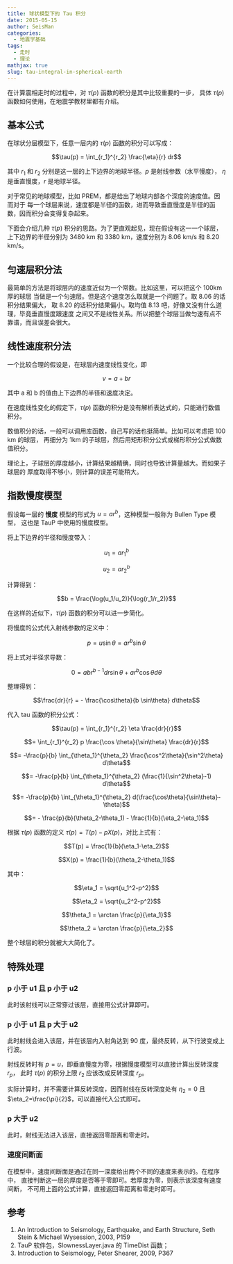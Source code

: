 ```yaml
---
title: 球状模型下的 Tau 积分
date: 2015-05-15
author: SeisMan
categories:
  - 地震学基础
tags:
  - 走时
  - 理论
mathjax: true
slug: tau-integral-in-spherical-earth
---
```


在计算震相走时的过程中，对 $\tau(p)$ 函数的积分是其中比较重要的一步，
具体 $\tau(p)$ 函数如何使用，在地震学教材里都有介绍。

<!--more-->

## 基本公式

在球状分层模型下，任意一层内的 $\tau(p)$ 函数的积分可以写成：

$$\tau(p) = \int_{r_1}^{r_2} \frac{\eta}{r} dr$$

其中 $r_1$ 和 $r_2$ 分别是这一层的上下边界的地球半径。$p$ 是射线参数（水平慢度），
$\eta$ 是垂直慢度，$r$ 是地球半径。

对于常见的地球模型，比如 PREM，都是给出了地球内部各个深度的速度值。因而对于
每一个球层来说，速度都是半径的函数，进而导致垂直慢度是半径的函数，因而积分会变得复杂起来。

下面会介绍几种 $\tau(p)$ 积分的思路。为了更直观起见，现在假设有这一一个球层，
上下边界的半径分别为 3480 km 和 3380 km，速度分别为 8.06 km/s 和 8.20 km/s。

## 匀速层积分法

最简单的方法是将球层内的速度近似为一个常数。比如这里，可以把这个 100km 厚的球层
当做是一个匀速层。但是这个速度怎么取就是一个问题了。取 8.06 的话积分结果偏大，
取 8.20 的话积分结果偏小。取均值 8.13 吧，好像又没有什么道理，毕竟垂直慢度跟速度
之间又不是线性关系。所以把整个球层当做匀速有点不靠谱，而且误差会很大。

## 线性速度积分法

一个比较合理的假设是，在球层内速度线性变化，即

$$v = a + b r$$

其中 a 和 b 的值由上下边界的半径和速度决定。

在速度线性变化的假定下，$\tau(p)$ 函数的积分是没有解析表达式的，只能进行数值积分。

数值积分的话，一般可以调用库函数，自己写的话也挺简单。比如可以考虑把 100 km 的球层，
再细分为 1km 的子球层，然后用矩形积分公式或梯形积分公式做数值积分。

理论上，子球层的厚度越小，计算结果越精确，同时也导致计算量越大。而如果子球层的
厚度取得不够小，则计算的误差可能稍大。

## 指数慢度模型

假设每一层的 **慢度** 模型的形式为 $u=a r^b$，这种模型一般称为 Bullen Type 模型，
这也是 TauP 中使用的慢度模型。

将上下边界的半径和慢度带入：

$$u_1 = a r_1^b$$

$$u_2 = a r_2^b$$

计算得到：

$$b = \frac{\log(u_1/u_2)}{\log(r_1/r_2)}$$

在这样的近似下，$\tau(p)$ 函数的积分可以进一步简化。

将慢度的公式代入射线参数的定义中：

$$p = u \sin \theta = a r^b \sin \theta$$

将上式对半径求导数：

$$0 = ab r^{b-1} dr \sin \theta + a r^b \cos \theta d\theta$$

整理得到：

$$\frac{dr}{r} = - \frac{\cos\theta}{b \sin\theta} d\theta$$

代入 tau 函数的积分公式：

$$\tau(p) = \int_{r_1}^{r_2} \eta \frac{dr}{r}$$

$$= \int_{r_1}^{r_2} p \frac{\cos \theta}{\sin\theta} \frac{dr}{r}$$

$$= -\frac{p}{b} \int_{\theta_1}^{\theta_2} \frac{\cos^2\theta}{\sin^2\theta} d\theta$$

$$= -\frac{p}{b} \int_{\theta_1}^{\theta_2} (\frac{1}{\sin^2\theta}-1) d\theta$$

$$= -\frac{p}{b} \int_{\theta_1}^{\theta_2} d(\frac{\cos\theta}{\sin\theta}-\theta)$$

$$= - \frac{p}{b}(\theta_2-\theta_1) - \frac{1}{b}(\eta_2-\eta_1)$$

根据 $\tau(p)$ 函数的定义 $\tau(p)=T(p)-pX(p)$，对比上式有：

$$T(p) = \frac{1}{b}(\eta_1-\eta_2)$$

$$X(p) = \frac{1}{b}(\theta_2-\theta_1)$$

其中：

$$\eta_1 = \sqrt{u_1^2-p^2}$$

$$\eta_2 = \sqrt{u_2^2-p^2}$$

$$\theta_1 = \arctan \frac{p}{\eta_1}$$

$$\theta_2 = \arctan \frac{p}{\eta_2}$$

整个球层的积分就被大大简化了。

## 特殊处理

### p 小于 u1 且 p 小于 u2

此时该射线可以正常穿过该层，直接用公式计算即可。

### p 小于 u1 且 p 大于 u2

此时射线会进入该层，并在该层内入射角达到 90 度，最终反转，从下行波变成上行波。

射线反转时有 $p=u$，即垂直慢度为零，根据慢度模型可以直接计算出反转深度 $r_p$，
此时 $\tau(p)$ 的积分上限 $r_2$ 应该改成反转深度 $r_p$。

实际计算时，并不需要计算反转深度，因而射线在反转深度处有 $\eta_2=0$ 且
$\eta_2=\frac{\pi}{2}$，可以直接代入公式即可。

### p 大于 u2

此时，射线无法进入该层，直接返回零距离和零走时。

### 速度间断面

在模型中，速度间断面是通过在同一深度给出两个不同的速度来表示的。在程序中，
直接判断这一层的厚度是否等于零即可。若厚度为零，则表示该深度有速度间断，
不可用上面的公式计算，直接返回零距离和零走时即可。

## 参考

1.  An Introduction to Seismology, Earthquake, and Earth Structure, Seth
    Stein & Michael Wysession, 2003, P159
2.  TauP 软件包，SlownessLayer.java 的 TimeDist 函数；
3.  Introduction to Seismology, Peter Shearer, 2009, P367
